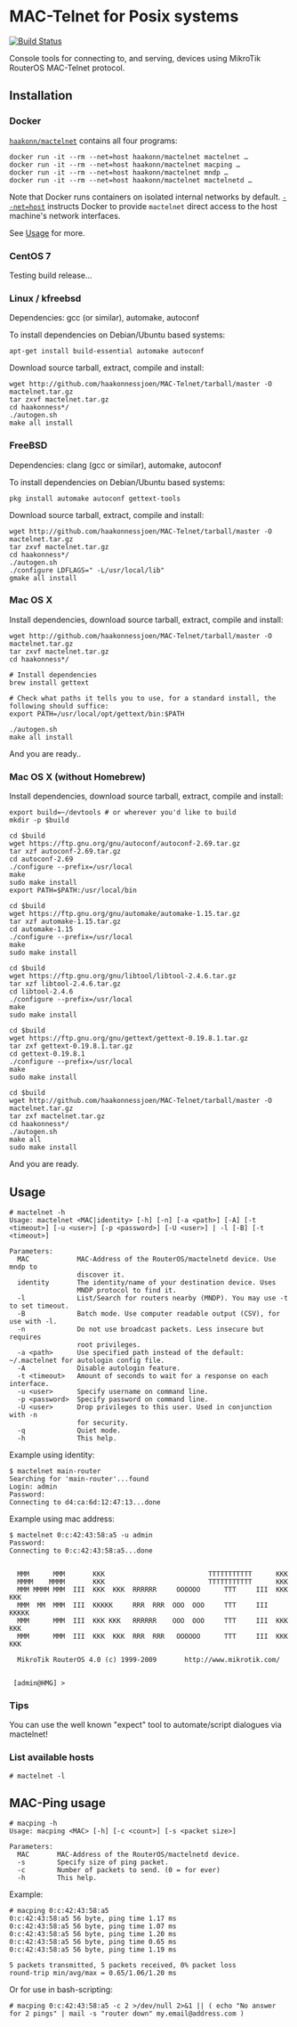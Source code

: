MAC-Telnet for Posix systems
============================
[![Build Status](https://travis-ci.org/haakonnessjoen/MAC-Telnet.svg?branch=master)](https://travis-ci.org/haakonnessjoen/MAC-Telnet)

Console tools for connecting to, and serving, devices using MikroTik RouterOS MAC-Telnet protocol.

Installation
------------

### Docker ###

[`haakonn/mactelnet`](https://hub.docker.com/r/haakonn/mactelnet/) contains all four programs:

    docker run -it --rm --net=host haakonn/mactelnet mactelnet …
    docker run -it --rm --net=host haakonn/mactelnet macping …
    docker run -it --rm --net=host haakonn/mactelnet mndp …
    docker run -it --rm --net=host haakonn/mactelnet mactelnetd …

Note that Docker runs containers on isolated internal networks by default. [`--net=host`](https://docs.docker.com/network/host/) instructs Docker to provide `mactelnet` direct access to the host machine's network interfaces.

See [Usage](#usage) for more.

### CentOS 7 ###

Testing build release...

### Linux / kfreebsd ###

Dependencies: gcc (or similar), automake, autoconf

To install dependencies on Debian/Ubuntu based systems:

    apt-get install build-essential automake autoconf

Download source tarball, extract, compile and install:

    wget http://github.com/haakonnessjoen/MAC-Telnet/tarball/master -O mactelnet.tar.gz
    tar zxvf mactelnet.tar.gz
    cd haakonness*/
    ./autogen.sh
    make all install

### FreeBSD ###

Dependencies: clang (gcc or similar), automake, autoconf

To install dependencies on Debian/Ubuntu based systems:

    pkg install automake autoconf gettext-tools

Download source tarball, extract, compile and install:

    wget http://github.com/haakonnessjoen/MAC-Telnet/tarball/master -O mactelnet.tar.gz
    tar zxvf mactelnet.tar.gz
    cd haakonness*/
    ./autogen.sh
    ./configure LDFLAGS=" -L/usr/local/lib"
    gmake all install

### Mac OS X ###

Install dependencies, download source tarball, extract, compile and install:

    wget http://github.com/haakonnessjoen/MAC-Telnet/tarball/master -O mactelnet.tar.gz
    tar zxvf mactelnet.tar.gz
    cd haakonness*/

    # Install dependencies
    brew install gettext

    # Check what paths it tells you to use, for a standard install, the following should suffice:
    export PATH=/usr/local/opt/gettext/bin:$PATH

    ./autogen.sh
    make all install

And you are ready..

### Mac OS X (without Homebrew) ###

Install dependencies, download source tarball, extract, compile and install:

    export build=~/devtools # or wherever you'd like to build
    mkdir -p $build

    cd $build
    wget https://ftp.gnu.org/gnu/autoconf/autoconf-2.69.tar.gz
    tar xzf autoconf-2.69.tar.gz
    cd autoconf-2.69
    ./configure --prefix=/usr/local
    make
    sudo make install
    export PATH=$PATH:/usr/local/bin

    cd $build
    wget https://ftp.gnu.org/gnu/automake/automake-1.15.tar.gz
    tar xzf automake-1.15.tar.gz
    cd automake-1.15
    ./configure --prefix=/usr/local
    make
    sudo make install

    cd $build
    wget https://ftp.gnu.org/gnu/libtool/libtool-2.4.6.tar.gz
    tar xzf libtool-2.4.6.tar.gz
    cd libtool-2.4.6
    ./configure --prefix=/usr/local
    make
    sudo make install

    cd $build
    wget https://ftp.gnu.org/gnu/gettext/gettext-0.19.8.1.tar.gz
    tar zxf gettext-0.19.8.1.tar.gz
    cd gettext-0.19.8.1
    ./configure --prefix=/usr/local
    make
    sudo make install

    cd $build
    wget http://github.com/haakonnessjoen/MAC-Telnet/tarball/master -O mactelnet.tar.gz
    tar zxf mactelnet.tar.gz
    cd haakonness*/
    ./autogen.sh
    make all
    sudo make install

And you are ready.


Usage
-----

    # mactelnet -h
    Usage: mactelnet <MAC|identity> [-h] [-n] [-a <path>] [-A] [-t <timeout>] [-u <user>] [-p <password>] [-U <user>] | -l [-B] [-t <timeout>]

    Parameters:
      MAC            MAC-Address of the RouterOS/mactelnetd device. Use mndp to
                     discover it.
      identity       The identity/name of your destination device. Uses
                     MNDP protocol to find it.
      -l             List/Search for routers nearby (MNDP). You may use -t to set timeout.
      -B             Batch mode. Use computer readable output (CSV), for use with -l.
      -n             Do not use broadcast packets. Less insecure but requires
                     root privileges.
      -a <path>      Use specified path instead of the default: ~/.mactelnet for autologin config file.
      -A             Disable autologin feature.
      -t <timeout>   Amount of seconds to wait for a response on each interface.
      -u <user>      Specify username on command line.
      -p <password>  Specify password on command line.
      -U <user>      Drop privileges to this user. Used in conjunction with -n
                     for security.
      -q             Quiet mode.
      -h             This help.

Example using identity:

    $ mactelnet main-router
    Searching for 'main-router'...found
    Login: admin
    Password:
    Connecting to d4:ca:6d:12:47:13...done

Example using mac address:

    $ mactelnet 0:c:42:43:58:a5 -u admin
    Password:
    Connecting to 0:c:42:43:58:a5...done


      MMM      MMM       KKK                          TTTTTTTTTTT      KKK
      MMMM    MMMM       KKK                          TTTTTTTTTTT      KKK
      MMM MMMM MMM  III  KKK  KKK  RRRRRR     OOOOOO      TTT     III  KKK  KKK
      MMM  MM  MMM  III  KKKKK     RRR  RRR  OOO  OOO     TTT     III  KKKKK
      MMM      MMM  III  KKK KKK   RRRRRR    OOO  OOO     TTT     III  KKK KKK
      MMM      MMM  III  KKK  KKK  RRR  RRR   OOOOOO      TTT     III  KKK  KKK

      MikroTik RouterOS 4.0 (c) 1999-2009       http://www.mikrotik.com/


     [admin@HMG] >

### Tips

You can use the well known "expect" tool to automate/script dialogues via mactelnet!

### List available hosts ###

    # mactelnet -l

MAC-Ping usage
--------------

    # macping -h
    Usage: macping <MAC> [-h] [-c <count>] [-s <packet size>]

    Parameters:
      MAC       MAC-Address of the RouterOS/mactelnetd device.
      -s        Specify size of ping packet.
      -c        Number of packets to send. (0 = for ever)
      -h        This help.

Example:

    # macping 0:c:42:43:58:a5
    0:c:42:43:58:a5 56 byte, ping time 1.17 ms
    0:c:42:43:58:a5 56 byte, ping time 1.07 ms
    0:c:42:43:58:a5 56 byte, ping time 1.20 ms
    0:c:42:43:58:a5 56 byte, ping time 0.65 ms
    0:c:42:43:58:a5 56 byte, ping time 1.19 ms

    5 packets transmitted, 5 packets received, 0% packet loss
    round-trip min/avg/max = 0.65/1.06/1.20 ms

Or for use in bash-scripting:

    # macping 0:c:42:43:58:a5 -c 2 >/dev/null 2>&1 || ( echo "No answer for 2 pings" | mail -s "router down" my.email@address.com )
